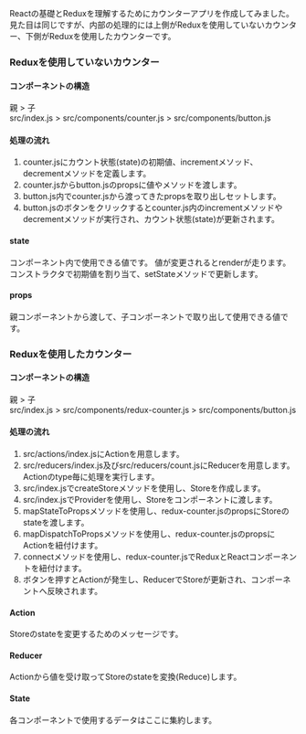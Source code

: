 Reactの基礎とReduxを理解するためにカウンターアプリを作成してみました。  
見た目は同じですが、内部の処理的には上側がReduxを使用していないカウンター、下側がReduxを使用したカウンターです。  

### Reduxを使用していないカウンター
#### コンポーネントの構造
親 > 子  
src/index.js > src/components/counter.js > src/components/button.js
#### 処理の流れ
1. counter.jsにカウント状態(state)の初期値、incrementメソッド、decrementメソッドを定義します。
2. counter.jsからbutton.jsのpropsに値やメソッドを渡します。
3. button.js内でcounter.jsから渡ってきたpropsを取り出しセットします。
4. button.jsのボタンをクリックするとcounter.js内のincrementメソッドやdecrementメソッドが実行され、カウント状態(state)が更新されます。
#### state
コンポーネント内で使用できる値です。
値が変更されるとrenderが走ります。
コンストラクタで初期値を割り当て、setStateメソッドで更新します。
#### props
親コンポーネントから渡して、子コンポーネントで取り出して使用できる値です。
### Reduxを使用したカウンター
#### コンポーネントの構造
親 > 子  
src/index.js > src/components/redux-counter.js > src/components/button.js
#### 処理の流れ
1. src/actions/index.jsにActionを用意します。
2. src/reducers/index.js及びsrc/reducers/count.jsにReducerを用意します。Actionのtype毎に処理を実行します。
3. src/index.jsでcreateStoreメソッドを使用し、Storeを作成します。
4. src/index.jsでProviderを使用し、Storeをコンポーネントに渡します。
5. mapStateToPropsメソッドを使用し、redux-counter.jsのpropsにStoreのstateを渡します。
6. mapDispatchToPropsメソッドを使用し、redux-counter.jsのpropsにActionを紐付けます。
7. connectメソッドを使用し、redux-counter.jsでReduxとReactコンポーネントを紐付けます。
8. ボタンを押すとActionが発生し、ReducerでStoreが更新され、コンポーネントへ反映されます。
#### Action
Storeのstateを変更するためのメッセージです。
#### Reducer
Actionから値を受け取ってStoreのstateを変換(Reduce)します。
#### State
各コンポーネントで使用するデータはここに集約します。
